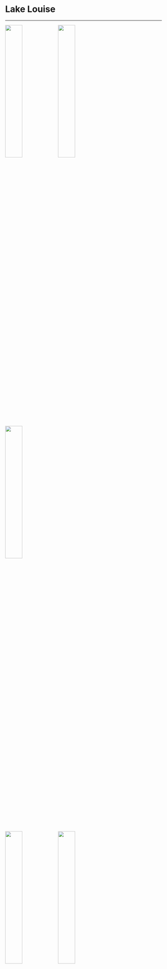 # Lake Louise

---

<p float="left">
  <img src="./img/DSC07190.JPG" width=33% />
  <img src="./img/DSC07202.JPG" width=33% /> 
  <img src="./img/DSC07217-2.JPG" width=33% />
</p>

<p float="left">
  <img src="./img/DSC07235.JPG" width=33% />
  <img src="./img/DSC07261-2.JPG" width=33% /> 
  <img src="./img/DSC07295.JPG" width=33% />
</p>

<p float="left">
  <img src="./img/DSC07321.JPG" width=33% />
  <img src="./img/IMG_5814.HEIC" width=33% /> 
</p>

---

[Home](https://github.com/aaronengland/20230506_banff/tree/main)
